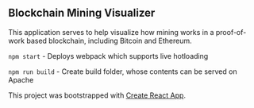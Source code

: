 ## Blockchain Mining Visualizer

This application serves to help visualize how mining works in a proof-of-work based blockchain, including Bitcoin and Ethereum.

```npm start``` - Deploys webpack which supports live hotloading

```npm run build``` - Create build folder, whose contents can be served on Apache

This project was bootstrapped with [Create React App](https://github.com/facebookincubator/create-react-app).
